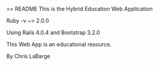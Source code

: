 == README
This is the Hybrid Education Web Application


Ruby -v ~> 2.0.0

Using Rails 4.0.4 and Bootstrap 3.2.0

This Web App is an educational resource.

By Chris LaBarge